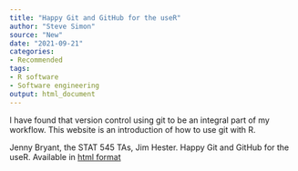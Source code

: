 ```yaml
---
title: "Happy Git and GitHub for the useR"
author: "Steve Simon"
source: "New"
date: "2021-09-21"
categories:
- Recommended
tags:
- R software
- Software engineering
output: html_document
---
```


I have found that version control using git to be an integral part of my workflow. This website is an introduction of how to use git with R.

<!---More--->

Jenny Bryant, the STAT 545 TAs, Jim Hester. Happy Git and GitHub for the useR. Available in [html format][bry1]

[bry1]: https://happygitwithr.com/
